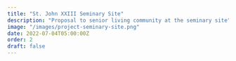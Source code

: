 ```yaml
---
title: "St. John XXIII Seminary Site"
description: "Proposal to senior living community at the seminary site"
image: "/images/project-seminary-site.png"
date: 2022-07-04T05:00:00Z
order: 2
draft: false
---
```

